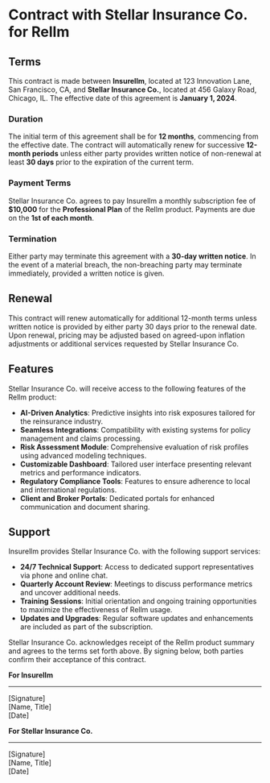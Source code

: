 # Contract with Stellar Insurance Co. for Rellm

## Terms
This contract is made between **Insurellm**, located at 123 Innovation Lane, San Francisco, CA, and **Stellar Insurance Co.**, located at 456 Galaxy Road, Chicago, IL. The effective date of this agreement is **January 1, 2024**. 

### Duration
The initial term of this agreement shall be for **12 months**, commencing from the effective date. The contract will automatically renew for successive **12-month periods** unless either party provides written notice of non-renewal at least **30 days** prior to the expiration of the current term.

### Payment Terms
Stellar Insurance Co. agrees to pay Insurellm a monthly subscription fee of **$10,000** for the **Professional Plan** of the Rellm product. Payments are due on the **1st of each month**.

### Termination
Either party may terminate this agreement with a **30-day written notice**. In the event of a material breach, the non-breaching party may terminate immediately, provided a written notice is given.

## Renewal
This contract will renew automatically for additional 12-month terms unless written notice is provided by either party 30 days prior to the renewal date. Upon renewal, pricing may be adjusted based on agreed-upon inflation adjustments or additional services requested by Stellar Insurance Co.

## Features
Stellar Insurance Co. will receive access to the following features of the Rellm product:

- **AI-Driven Analytics**: Predictive insights into risk exposures tailored for the reinsurance industry.
- **Seamless Integrations**: Compatibility with existing systems for policy management and claims processing.
- **Risk Assessment Module**: Comprehensive evaluation of risk profiles using advanced modeling techniques.
- **Customizable Dashboard**: Tailored user interface presenting relevant metrics and performance indicators.
- **Regulatory Compliance Tools**: Features to ensure adherence to local and international regulations.
- **Client and Broker Portals**: Dedicated portals for enhanced communication and document sharing.

## Support
Insurellm provides Stellar Insurance Co. with the following support services:

- **24/7 Technical Support**: Access to dedicated support representatives via phone and online chat.
- **Quarterly Account Review**: Meetings to discuss performance metrics and uncover additional needs.
- **Training Sessions**: Initial orientation and ongoing training opportunities to maximize the effectiveness of Rellm usage.
- **Updates and Upgrades**: Regular software updates and enhancements are included as part of the subscription.

Stellar Insurance Co. acknowledges receipt of the Rellm product summary and agrees to the terms set forth above. By signing below, both parties confirm their acceptance of this contract.

**For Insurellm**  
______________________________  
[Signature]  
[Name, Title]  
[Date]  

**For Stellar Insurance Co.**  
______________________________  
[Signature]  
[Name, Title]  
[Date]